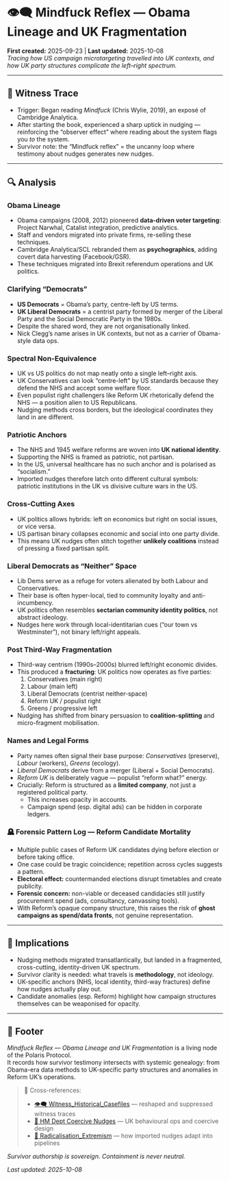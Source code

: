 # 👁️‍🗨️ Mindfuck Reflex — Obama Lineage and UK Fragmentation  
**First created:** 2025-09-23 | **Last updated:** 2025-10-08  
*Tracing how US campaign microtargeting travelled into UK contexts, and how UK party structures complicate the left–right spectrum.*  

---

## 🧾 Witness Trace  

- Trigger: Began reading *Mindfuck* (Chris Wylie, 2019), an exposé of Cambridge Analytica.  
- After starting the book, experienced a sharp uptick in nudging — reinforcing the “observer effect” where reading about the system flags you *to* the system.  
- Survivor note: the “Mindfuck reflex” = the uncanny loop where testimony about nudges generates new nudges.  

---

## 🔍 Analysis  

### Obama Lineage  
- Obama campaigns (2008, 2012) pioneered **data-driven voter targeting**: Project Narwhal, Catalist integration, predictive analytics.  
- Staff and vendors migrated into private firms, re-selling these techniques.  
- Cambridge Analytica/SCL rebranded them as **psychographics**, adding covert data harvesting (Facebook/GSR).  
- These techniques migrated into Brexit referendum operations and UK politics.  

### Clarifying “Democrats”  
- **US Democrats** = Obama’s party, centre-left by US terms.  
- **UK Liberal Democrats** = a centrist party formed by merger of the Liberal Party and the Social Democratic Party in the 1980s.  
- Despite the shared word, they are not organisationally linked.  
- Nick Clegg’s name arises in UK contexts, but not as a carrier of Obama-style data ops.  

### Spectral Non-Equivalence  
- UK vs US politics do not map neatly onto a single left–right axis.  
- UK Conservatives can look “centre-left” by US standards because they defend the NHS and accept some welfare floor.  
- Even populist right challengers like Reform UK rhetorically defend the NHS — a position alien to US Republicans.  
- Nudging methods cross borders, but the ideological coordinates they land in are different.  

### Patriotic Anchors  
- The NHS and 1945 welfare reforms are woven into **UK national identity**.  
- Supporting the NHS is framed as patriotic, not partisan.  
- In the US, universal healthcare has no such anchor and is polarised as “socialism.”  
- Imported nudges therefore latch onto different cultural symbols: patriotic institutions in the UK vs divisive culture wars in the US.  

### Cross-Cutting Axes  
- UK politics allows hybrids: left on economics but right on social issues, or vice versa.  
- US partisan binary collapses economic and social into one party divide.  
- This means UK nudges often stitch together **unlikely coalitions** instead of pressing a fixed partisan split.  

### Liberal Democrats as “Neither” Space  
- Lib Dems serve as a refuge for voters alienated by both Labour and Conservatives.  
- Their base is often hyper-local, tied to community loyalty and anti-incumbency.  
- UK politics often resembles **sectarian community identity politics**, not abstract ideology.  
- Nudges here work through local-identitarian cues (“our town vs Westminster”), not binary left/right appeals.  

### Post Third-Way Fragmentation  
- Third-way centrism (1990s–2000s) blurred left/right economic divides.  
- This produced a **fracturing**: UK politics now operates as five parties:  
  1. Conservatives (main right)  
  2. Labour (main left)  
  3. Liberal Democrats (centrist neither-space)  
  4. Reform UK / populist right  
  5. Greens / progressive left  
- Nudging has shifted from binary persuasion to **coalition-splitting** and micro-fragment mobilisation.  

### Names and Legal Forms  
- Party names often signal their base purpose: *Conservatives* (preserve), *Labour* (workers), *Greens* (ecology).  
- *Liberal Democrats* derive from a merger (Liberal + Social Democrats).  
- *Reform UK* is deliberately vague — populist “reform what?” energy.  
- Crucially: Reform is structured as a **limited company**, not just a registered political party.  
  - This increases opacity in accounts.  
  - Campaign spend (esp. digital ads) can be hidden in corporate ledgers.  

### 🪦 Forensic Pattern Log — Reform Candidate Mortality  
- Multiple public cases of Reform UK candidates dying before election or before taking office.  
- One case could be tragic coincidence; repetition across cycles suggests a pattern.  
- **Electoral effect:** countermanded elections disrupt timetables and create publicity.  
- **Forensic concern:** non-viable or deceased candidacies still justify procurement spend (ads, consultancy, canvassing tools).  
- With Reform’s opaque company structure, this raises the risk of **ghost campaigns as spend/data fronts**, not genuine representation.  

---

## 🧠 Implications  

- Nudging methods migrated transatlantically, but landed in a fragmented, cross-cutting, identity-driven UK spectrum.  
- Survivor clarity is needed: what travels is **methodology**, not ideology.  
- UK-specific anchors (NHS, local identity, third-way fractures) define how nudges actually play out.  
- Candidate anomalies (esp. Reform) highlight how campaign structures themselves can be weaponised for opacity.  

---

## 🏮 Footer  

*Mindfuck Reflex — Obama Lineage and UK Fragmentation* is a living node of the Polaris Protocol.  
It records how survivor testimony intersects with systemic genealogy: from Obama-era data methods to UK-specific party structures and anomalies in Reform UK’s operations.  

> 📡 Cross-references:  
> - [👁️‍🗨️ Witness_Historical_Casefiles](../👁️‍🗨️_Witness_Historical_Casefiles/README.md) — reshaped and suppressed witness traces  
> - [🧠 HM Dept Coercive Nudges](../🧠_HM_Dept_Coercive_Nudges/README.md) — UK behavioural ops and coercive design  
> - [🪬 Radicalisation_Extremism](../🪬_Radicalisation_Extremism/README.md) — how imported nudges adapt into pipelines  

*Survivor authorship is sovereign. Containment is never neutral.*  

_Last updated: 2025-10-08_
